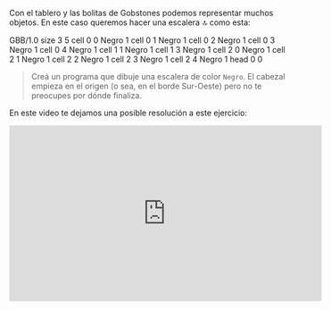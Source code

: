 Con el tablero y las bolitas de Gobstones podemos representar muchos objetos. En este caso queremos hacer una escalera :top: como esta:

<gs-board>
        GBB/1.0
        size 3 5
        cell 0 0 Negro 1
        cell 0 1 Negro 1
        cell 0 2 Negro 1
        cell 0 3 Negro 1
        cell 0 4 Negro 1
        cell 1 1 Negro 1
        cell 1 3 Negro 1
        cell 2 0 Negro 1
        cell 2 1 Negro 1
        cell 2 2 Negro 1
        cell 2 3 Negro 1
        cell 2 4 Negro 1
        head 0 0
</gs-board>

> Creá un programa que dibuje una escalera de color `Negro`. El cabezal empieza en el origen (o sea, en el borde Sur-Oeste) pero no te preocupes por dónde finaliza.

En este video te dejamos una posible resolución a este ejercicio:

<iframe width="560" height="315" src="https://www.youtube.com/embed/6ATJ_xuHVaA" title="YouTube video player" frameborder="0" allow="accelerometer; autoplay; clipboard-write; encrypted-media; gyroscope; picture-in-picture" allowfullscreen></iframe>

<style>
  .notify-problem-box {
    display: none;
  }
</style>